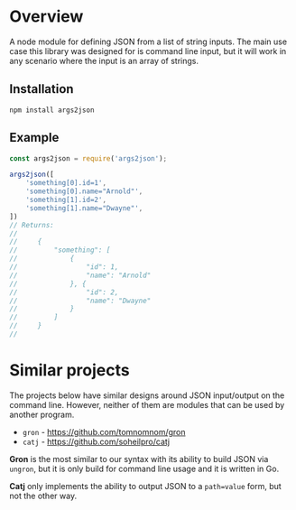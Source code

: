 
# Overview

A node module for defining JSON from a list of string inputs.  The main use case this library was
designed for is command line input, but it will work in any scenario where the input is an array of
strings.

## Installation

    npm install args2json

## Example

``` javascript
const args2json = require('args2json');

args2json([
    'something[0].id=1',
    'something[0].name="Arnold"',
    'something[1].id=2',
    'something[1].name="Dwayne"',
])
// Returns:
//
//     {
//         "something": [
//             {
//                 "id": 1,
//                 "name": "Arnold"
//             }, {
//                 "id": 2,
//                 "name": "Dwayne"
//             }
//         ]
//     }
//
```

# Similar projects 

The projects below have similar designs around JSON input/output on the command line.  However,
neither of them are modules that can be used by another program.

- `gron` - https://github.com/tomnomnom/gron
- `catj` - https://github.com/soheilpro/catj

**Gron** is the most similar to our syntax with its ability to build JSON via `ungron`, but it is
 only build for command line usage and it is written in Go.

**Catj** only implements the ability to output JSON to a `path=value` form, but not the other way.
